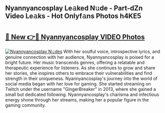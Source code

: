 ## Nyannyancosplay Le𝚊ked N𝚞de - Part-dZn Video Le𝚊ks - Hot Onlyf𝚊ns Photos h4KE5

# <h2><a href="http://ab61833.deff.icu/?id=Nyannyancosplay">🔗 New 👉🔴 Nyannyancosplay VIDEO Photos</a></h2>

[![Nyannyancosplay N𝚞des](https://i.imgur.com/rIISA9y.gif)](http://ab61833.deff.icu/?id=Nyannyancosplay)
With her soulful voice, introspective lyrics, and genuine connection with her audience, Nyannyancosplay is poised for a bright future. Her music transcends genres, offering a relatable and therapeutic experience for listeners. As she continues to grow and share her stories, she inspires others to embrace their vulnerabilities and find strength in their uniqueness. Nyannyancosplay's journey into the world of social media began with her love for gaming. She started streaming on Twitch under the username "GingerBreaker" in 2013, where she gained a small but dedicated following. Nyannyancosplay's charisma and infectious energy shone through her streams, making her a popular figure in the gaming community.
